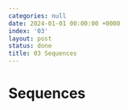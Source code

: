 ```yaml
---
categories: null
date: 2024-01-01 00:00:00 +0000
index: '03'
layout: post
status: done
title: 03 Sequences
---
```


# Sequences